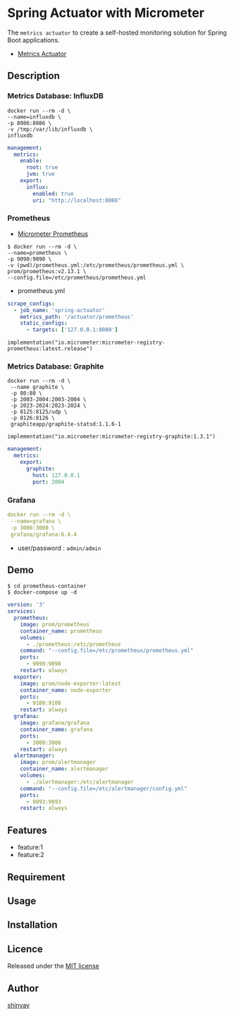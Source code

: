 # Spring Actuator with Micrometer

The `metrics actuator` to create a self-hosted monitoring solution for Spring Boot applications.


- [Metrics Actuator](https://docs.spring.io/spring-boot/docs/current/reference/html/production-ready-metrics.html)

## Description

### Metrics Database: InfluxDB
```
docker run --rm -d \
--name=influxdb \
-p 8086:8086 \
-v /tmp:/var/lib/influxdb \
influxdb
```

```yaml
management:
  metrics:
    enable:
      root: true
      jvm: true
    export:
      influx:
        enabled: true
        uri: "http://localhost:8086"
```

### Prometheus
- [Micrometer Prometheus](https://micrometer.io/docs/registry/prometheus)

```
$ docker run --rm -d \
--name=prometheus \
-p 9090:9090 \
-v (pwd)/prometheus.yml:/etc/prometheus/prometheus.yml \
prom/prometheus:v2.13.1 \
--config.file=/etc/prometheus/prometheus.yml
```

- prometheus.yml
```yaml
scrape_configs:
  - job_name: 'spring-actuator'
    metrics_path: '/actuator/prometheus'
    static_configs:
      - targets: ['127.0.0.1:8080']
```

```
implementation("io.micrometer:micrometer-registry-prometheus:latest.release")
```

### Metrics Database: Graphite

```
docker run --rm -d \
 --name graphite \
 -p 80:80 \
 -p 2003-2004:2003-2004 \
 -p 2023-2024:2023-2024 \
 -p 8125:8125/udp \
 -p 8126:8126 \
 graphiteapp/graphite-statsd:1.1.6-1
```

```
implementation("io.micrometer:micrometer-registry-graphite:1.3.1")
```

```yaml
management:
  metrics:
    export:
      graphite:
        host: 127.0.0.1
        port: 2004
```

### Grafana

```yaml
docker run --rm -d \
 --name=grafana \
 -p 3000:3000 \
 grafana/grafana:6.4.4
```

- user/password : `admin/admin`

## Demo
```
$ cd prometheus-container
$ docker-compose up -d
```

```yaml
version: '3'
services:
  prometheus:
    image: prom/prometheus
    container_name: prometheus
    volumes:
      - ./prometheus:/etc/prometheus
    command: "--config.file=/etc/prometheus/prometheus.yml"
    ports:
      - 9090:9090
    restart: always
  exporter:
    image: prom/node-exporter:latest
    container_name: node-exporter
    ports:
      - 9100:9100
    restart: always
  grafana:
    image: grafana/grafana
    container_name: grafana
    ports:
      - 3000:3000
    restart: always
  alertmanager:
    image: prom/alertmanager
    container_name: alertmanager
    volumes:
      - ./alertmanager:/etc/alertmanager
    command: "--config.file=/etc/alertmanager/config.yml"
    ports:
      - 9093:9093
    restart: always
```

## Features

- feature:1
- feature:2

## Requirement

## Usage

## Installation

## Licence

Released under the [MIT license](https://gist.githubusercontent.com/shinyay/56e54ee4c0e22db8211e05e70a63247e/raw/34c6fdd50d54aa8e23560c296424aeb61599aa71/LICENSE)

## Author

[shinyay](https://github.com/shinyay)
